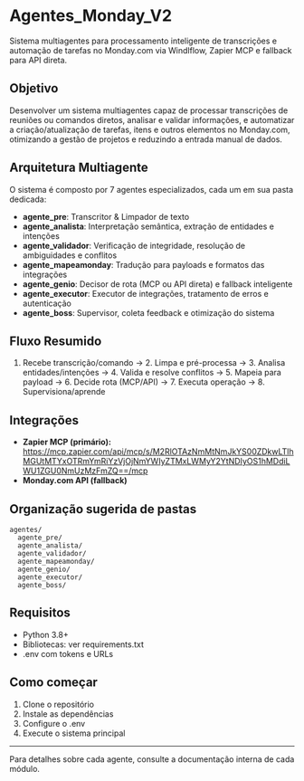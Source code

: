 # Agentes_Monday_V2

Sistema multiagentes para processamento inteligente de transcrições e automação de tarefas no Monday.com via Windlflow, Zapier MCP e fallback para API direta.

## Objetivo
Desenvolver um sistema multiagentes capaz de processar transcrições de reuniões ou comandos diretos, analisar e validar informações, e automatizar a criação/atualização de tarefas, itens e outros elementos no Monday.com, otimizando a gestão de projetos e reduzindo a entrada manual de dados.

## Arquitetura Multiagente
O sistema é composto por 7 agentes especializados, cada um em sua pasta dedicada:

- **agente_pre**: Transcritor & Limpador de texto
- **agente_analista**: Interpretação semântica, extração de entidades e intenções
- **agente_validador**: Verificação de integridade, resolução de ambiguidades e conflitos
- **agente_mapeamonday**: Tradução para payloads e formatos das integrações
- **agente_genio**: Decisor de rota (MCP ou API direta) e fallback inteligente
- **agente_executor**: Executor de integrações, tratamento de erros e autenticação
- **agente_boss**: Supervisor, coleta feedback e otimização do sistema

## Fluxo Resumido
1. Recebe transcrição/comando → 2. Limpa e pré-processa → 3. Analisa entidades/intenções → 4. Valida e resolve conflitos → 5. Mapeia para payload → 6. Decide rota (MCP/API) → 7. Executa operação → 8. Supervisiona/aprende

## Integrações
- **Zapier MCP (primário):** https://mcp.zapier.com/api/mcp/s/M2RlOTAzNmMtNmJkYS00ZDkwLTlhMGUtMTYxOTRmYmRiYzVjOjNmYWIyZTMxLWMyY2YtNDIyOS1hMDdiLWU1ZGU0NmUzMzFmZQ==/mcp
- **Monday.com API (fallback)**

## Organização sugerida de pastas
```
agentes/
  agente_pre/
  agente_analista/
  agente_validador/
  agente_mapeamonday/
  agente_genio/
  agente_executor/
  agente_boss/
```

## Requisitos
- Python 3.8+
- Bibliotecas: ver requirements.txt
- .env com tokens e URLs

## Como começar
1. Clone o repositório
2. Instale as dependências
3. Configure o .env
4. Execute o sistema principal

---
Para detalhes sobre cada agente, consulte a documentação interna de cada módulo.
